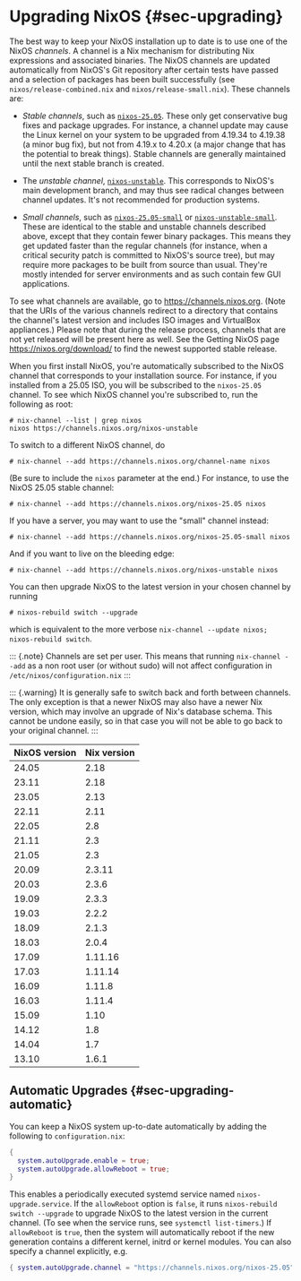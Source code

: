 # Upgrading NixOS {#sec-upgrading}

The best way to keep your NixOS installation up to date is to use one of
the NixOS *channels*. A channel is a Nix mechanism for distributing Nix
expressions and associated binaries. The NixOS channels are updated
automatically from NixOS's Git repository after certain tests have
passed and a selection of packages has been built successfully
(see `nixos/release-combined.nix` and `nixos/release-small.nix`).
These channels are:

-   *Stable channels*, such as [`nixos-25.05`](https://channels.nixos.org/nixos-25.05).
    These only get conservative bug fixes and package upgrades. For
    instance, a channel update may cause the Linux kernel on your system
    to be upgraded from 4.19.34 to 4.19.38 (a minor bug fix), but not
    from 4.19.x to 4.20.x (a major change that has the potential to break things).
    Stable channels are generally maintained until the next stable
    branch is created.

-   The *unstable channel*, [`nixos-unstable`](https://channels.nixos.org/nixos-unstable).
    This corresponds to NixOS's main development branch, and may thus see
    radical changes between channel updates. It's not recommended for
    production systems.

-   *Small channels*, such as [`nixos-25.05-small`](https://channels.nixos.org/nixos-25.05-small)
    or [`nixos-unstable-small`](https://channels.nixos.org/nixos-unstable-small).
    These are identical to the stable and unstable channels described above,
    except that they contain fewer binary packages. This means they get updated
    faster than the regular channels (for instance, when a critical security patch
    is committed to NixOS's source tree), but may require more packages to be
    built from source than usual. They're mostly intended for server environments
    and as such contain few GUI applications.

To see what channels are available, go to <https://channels.nixos.org>.
(Note that the URIs of the various channels redirect to a directory that
contains the channel's latest version and includes ISO images and
VirtualBox appliances.) Please note that during the release process,
channels that are not yet released will be present here as well. See the
Getting NixOS page <https://nixos.org/download/> to find the newest
supported stable release.

When you first install NixOS, you're automatically subscribed to the
NixOS channel that corresponds to your installation source. For
instance, if you installed from a 25.05 ISO, you will be subscribed to
the `nixos-25.05` channel. To see which NixOS channel you're subscribed
to, run the following as root:

```ShellSession
# nix-channel --list | grep nixos
nixos https://channels.nixos.org/nixos-unstable
```

To switch to a different NixOS channel, do

```ShellSession
# nix-channel --add https://channels.nixos.org/channel-name nixos
```

(Be sure to include the `nixos` parameter at the end.) For instance, to
use the NixOS 25.05 stable channel:

```ShellSession
# nix-channel --add https://channels.nixos.org/nixos-25.05 nixos
```

If you have a server, you may want to use the "small" channel instead:

```ShellSession
# nix-channel --add https://channels.nixos.org/nixos-25.05-small nixos
```

And if you want to live on the bleeding edge:

```ShellSession
# nix-channel --add https://channels.nixos.org/nixos-unstable nixos
```

You can then upgrade NixOS to the latest version in your chosen channel
by running

```ShellSession
# nixos-rebuild switch --upgrade
```

which is equivalent to the more verbose `nix-channel --update nixos; nixos-rebuild switch`.

::: {.note}
Channels are set per user. This means that running `nix-channel --add`
as a non root user (or without sudo) will not affect
configuration in `/etc/nixos/configuration.nix`
:::

::: {.warning}
It is generally safe to switch back and forth between channels. The only
exception is that a newer NixOS may also have a newer Nix version, which
may involve an upgrade of Nix's database schema. This cannot be undone
easily, so in that case you will not be able to go back to your original
channel.
:::

|  NixOS version  |  Nix version  |
| --------------- | ------------- |
|      24.05      |    2.18       |
|      23.11      |    2.18       |
|      23.05      |    2.13       |
|      22.11      |    2.11       |
|      22.05      |    2.8        |
|      21.11      |    2.3        |
|      21.05      |    2.3        |
|      20.09      |    2.3.11     |
|      20.03      |    2.3.6      |
|      19.09      |    2.3.3      |
|      19.03      |    2.2.2      |
|      18.09      |    2.1.3      |
|      18.03      |    2.0.4      |
|      17.09      |    1.11.16    |
|      17.03      |    1.11.14    |
|      16.09      |    1.11.8     |
|      16.03      |    1.11.4     |
|      15.09      |    1.10       |
|      14.12      |    1.8        |
|      14.04      |    1.7        |
|      13.10      |    1.6.1      |

## Automatic Upgrades {#sec-upgrading-automatic}

You can keep a NixOS system up-to-date automatically by adding the
following to `configuration.nix`:

```nix
{
  system.autoUpgrade.enable = true;
  system.autoUpgrade.allowReboot = true;
}
```

This enables a periodically executed systemd service named
`nixos-upgrade.service`. If the `allowReboot` option is `false`, it runs
`nixos-rebuild switch --upgrade` to upgrade NixOS to the latest version
in the current channel. (To see when the service runs, see `systemctl list-timers`.)
If `allowReboot` is `true`, then the system will automatically reboot if
the new generation contains a different kernel, initrd or kernel
modules. You can also specify a channel explicitly, e.g.

```nix
{ system.autoUpgrade.channel = "https://channels.nixos.org/nixos-25.05"; }
```
